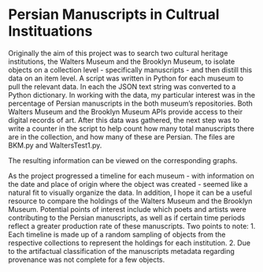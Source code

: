# Persian Manuscripts in Cultrual Instituations
<p>Originally the aim of this project was to search two cultural heritage institutions, the Walters Museum and the Brooklyn Museum, to isolate objects on a collection level - specifically manuscripts - and then distill this data on an item level.  
A script was written in Python for each museum to pull the relevant data.  
In each the JSON text string was converted to a Python dictionary.  In working with the data, my particular interest was in the percentage of Persian manuscripts in the both museum’s repositories.  
Both Walters Museum and the Brooklyn Museum APIs provide access to their digital records of art.  After this data was gathered, the next step was to write a counter in the script to help count how many total manuscripts there are in the collection, and how many of these are Persian.  
The files are BKM.py and WaltersTest1.py.   </p>


<p>The resulting information can be viewed on the corresponding graphs. </p>


<p>As the project progressed a timeline for each museum - with information on the date and place of origin where the object was created - seemed like a natural fit to visually organize the data.  
In addition, I hope it can be a useful resource to compare the holdings of the Walters Museum and the Brooklyn Museum.  Potential points of interest include which poets and artists were contributing to the Persian manuscripts, as well as if certain time periods reflect a greater production rate of these manuscripts.  
Two points to note: 1. Each timeline is made up of a random sampling of objects from the respective collections to represent the holdings for each institution. 
2.  Due to the artifactual classification of the manuscripts metadata regarding provenance was not complete for a few objects.   </p>
